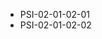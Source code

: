 <!--
    ATTENTION: This file was generated via gradle!
               Do NOT manually edit this file! Any such changes will be overwritten!
-->
* PSI-02-01-02-01
* PSI-02-01-02-02
